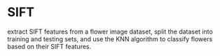 # SIFT
extract SIFT features from a flower image dataset, split the dataset into training and testing sets, and use the KNN algorithm to classify flowers based on their SIFT features.
